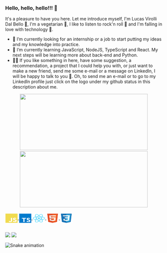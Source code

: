 ### Hello, hello, hello!!! 👋

It's a pleasure to have you here. Let me introduce myself, I'm Lucas Virolli Dal Bello 👻, I'm a vegetarian 🐷, I like to listen to rock'n roll 🤘 and I'm falling in love with technology 🥰.

- 🔭 I’m currently looking for an internship or a job to start putting my ideas and my knowledge into practice.
- 💛 I’m currently learning JavaScript, NodeJS, TypeScript and React. My next steps will be learning more about back-end and Python.
- 🙋‍♂️ If you like something in here, have some suggestion, a recommendation, a project that I could help you with, or just want to make a new friend, send me some e-mail or a message on LinkedIn, I will be happy to talk to you 🖖. Oh, to send me an e-mail or to go to my LinkedIn profile  just click on the logo under my github status in this description about me.

<div align="center">
  <a href="https://github.com/lucasVirolli">
  <img height="180em" width="410em" src="https://github-readme-stats.vercel.app/api?username=lucasvirolli&show_icons=true&theme=github_dark&include_all_commits=true&count_private=true"/>
  <img height="180em" width="410em" src="https://github-readme-stats.vercel.app/api/top-langs/?username=lucasvirolli&layout=compact&langs_count=7&theme=github_dark"/>
</div>
<div style="display: inline_block"><br>
  <img align="center" alt="Lucas-Js" height="30" width="40" src="https://raw.githubusercontent.com/devicons/devicon/master/icons/javascript/javascript-plain.svg">
  <img align="center" alt="Lucas-Ts" height="30" width="40" src="https://raw.githubusercontent.com/devicons/devicon/master/icons/typescript/typescript-plain.svg">
  <img align="center" alt="Lucas-React" height="30" width="40" src="https://raw.githubusercontent.com/devicons/devicon/master/icons/react/react-original.svg">
  <img align="center" alt="Lucas-HTML" height="30" width="40" src="https://raw.githubusercontent.com/devicons/devicon/master/icons/html5/html5-original.svg">
  <img align="center" alt="Lucas-CSS" height="30" width="40" src="https://raw.githubusercontent.com/devicons/devicon/master/icons/css3/css3-original.svg">
</div>
  
##
 
<div> 

  <a href = "mailto:lucas.virolli2@gmail.com"><img src="https://img.shields.io/badge/Gmail-D14836?style=for-the-badge&logo=gmail&logoColor=white" target="_blank"></a>
  <a href="https://www.linkedin.com/in/lucasvirollidalbello/" target="_blank"><img src="https://img.shields.io/badge/-LinkedIn-%230077B5?style=for-the-badge&logo=linkedin&logoColor=white" target="_blank"></a> 
 
  ![Snake animation](https://github.com/lucasVirolli/lucasVirolli/blob/output/github-contribution-grid-snake.svg)
 
</div>
